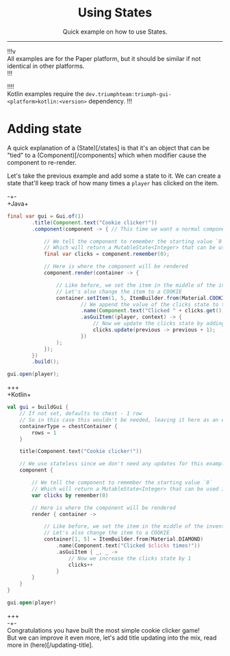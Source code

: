 <center><h1>Using States</h1></center>
<center><p>Quick example on how to use States.</p></center>

---

!!!v  
All examples are for the Paper platform, but it should be similar if not identical in other platforms.  
!!!

!!!!  
Kotlin examples require the `dev.triumphteam:triumph-gui-<platform>kotlin:<version>` dependency.
!!!

# Adding state

A quick explanation of a (State)[/states] is that it's an object that can be "tied" to a (Component)[/components] which when 
modifier cause the component to re-render.  

Let's take the previous example and add some a state to it. We can create a state that'll keep track of how many times 
a `player` has clicked on the item.  

-+-  
+Java+

```java
final var gui = Gui.of(1)
        .title(Component.text("Cookie clicker!"))
        .component(component -> { // This time we want a normal component

            // We tell the component to remember the starting value `0`
            // Which will return a MutableState<Integer> that can be used in the render function of the component
            final var clicks = component.remember(0);

            // Here is where the component will be rendered
            component.render(container -> {

                // Like before, we set the item in the middle of the inventory
                // Let's also change the item to a COOKIE
                container.setItem(1, 5, ItemBuilder.from(Material.COOKIE)
                        // We append the value of the clicks state to the name of the item
                        .name(Component.text("Clicked " + clicks.get() + " times!"))
                        .asGuiItem((player, context) -> {
                            // Now we update the clicks state by adding 1 to the previous amount
                            clicks.update(previous -> previous + 1);
                        })
                );
            });
        })
        .build();

gui.open(player);
```

+++  
+Kotlin+
```kotlin
val gui = buildGui {
    // If not set, defaults to chest - 1 row
    // So in this case this wouldn't be needed, leaving it here as an example
    containerType = chestContainer {
        rows = 1
    }

    title(Component.text("Cookie clicker!"))

    // We use stateless since we don't need any updates for this example
    component {

        // We tell the component to remember the starting value `0`
        // Which will return a MutableState<Integer> that can be used in the render function of the component
        var clicks by remember(0)

        // Here is where the component will be rendered
        render { container ->

            // Like before, we set the item in the middle of the inventory
            // Let's also change the item to a COOKIE
            container[1, 5] = ItemBuilder.from(Material.DIAMOND)
                .name(Component.text("Clicked $clicks times!"))
                .asGuiItem { _, _ ->
                    // Now we increase the clicks state by 1
                    clicks++
                }
        }
    }
}

gui.open(player)
```
+++  
-+-  
Congratulations you have built the most simple cookie clicker game!  
But we can improve it even more, let's add title updating into the mix, read more in (here)[/updating-title].
